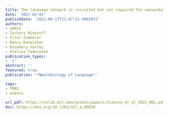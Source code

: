 ```yaml
---
title: The language network is recruited but not required for nonverbal event semantics
date: '2021-03-01'
publishDate: '2022-09-17T21:47:51.996507Z'
authors:
- admin
- Zachary Mineroff
- Vitor Zimmerer
- Nancy Kanwisher
- Rosemary Varley
- Evelina Fedorenko
publication_types:
- '2'
abstract: ''
featured: true
publication: '*Neurobiology of Language*'

tags:
- fMRI
- events

url_pdf: https://evlab.mit.edu/assets/papers/Ivanova_et_al_2021_NOL.pdf
doi: https://doi.org/10.1162/nol_a_00030
---
```

